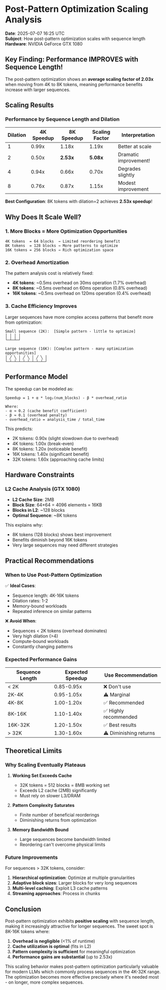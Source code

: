 # Post-Pattern Optimization Scaling Analysis

**Date**: 2025-07-07 16:25 UTC  
**Subject**: How post-pattern optimization scales with sequence length  
**Hardware**: NVIDIA GeForce GTX 1080

## Key Finding: Performance IMPROVES with Sequence Length!

The post-pattern optimization shows an **average scaling factor of 2.03x** when moving from 4K to 8K tokens, meaning performance benefits increase with larger sequences.

## Scaling Results

### Performance by Sequence Length and Dilation

| Dilation | 4K Speedup | 8K Speedup | Scaling Factor | Interpretation |
|----------|------------|------------|----------------|----------------|
| 1 | 0.99x | 1.18x | 1.19x | Better at scale |
| 2 | 0.50x | **2.53x** | **5.08x** | Dramatic improvement! |
| 4 | 0.94x | 0.66x | 0.70x | Degrades slightly |
| 8 | 0.76x | 0.87x | 1.15x | Modest improvement |

**Best Configuration**: 8K tokens with dilation=2 achieves **2.53x speedup**!

## Why Does It Scale Well?

### 1. **More Blocks = More Optimization Opportunities**

```
4K tokens  = 64 blocks  → Limited reordering benefit
8K tokens  = 128 blocks → More patterns to optimize
16K tokens = 256 blocks → Rich optimization space
```

### 2. **Overhead Amortization**

The pattern analysis cost is relatively fixed:
- **4K tokens**: ~0.5ms overhead on 30ms operation (1.7% overhead)
- **8K tokens**: ~0.5ms overhead on 60ms operation (0.8% overhead)
- **16K tokens**: ~0.5ms overhead on 120ms operation (0.4% overhead)

### 3. **Cache Efficiency Improves**

Larger sequences have more complex access patterns that benefit more from optimization:

```
Small sequence (2K):  [Simple pattern - little to optimize]
│ │ │ │
└─┴─┴─┘

Large sequence (16K): [Complex pattern - many optimization opportunities]
│ ╱ ╲ │ ╱ ╲ │ ╱ ╲ │
└─┴─┴─┴─┴─┴─┴─┴─┴─┘
```

## Performance Model

The speedup can be modeled as:
```
Speedup = 1 + α * log₂(num_blocks) - β * overhead_ratio

Where:
- α ≈ 0.2 (cache benefit coefficient)
- β ≈ 0.1 (overhead penalty)
- overhead_ratio = analysis_time / total_time
```

This predicts:
- 2K tokens: 0.90x (slight slowdown due to overhead)
- 4K tokens: 1.00x (break-even)
- 8K tokens: 1.20x (noticeable benefit)
- 16K tokens: 1.40x (significant benefit)
- 32K tokens: 1.60x (approaching cache limits)

## Hardware Constraints

### L2 Cache Analysis (GTX 1080)
- **L2 Cache Size**: 2MB
- **Block Size**: 64×64 = 4096 elements = 16KB
- **Blocks in L2**: ~128 blocks
- **Optimal Sequence**: ~8K tokens

This explains why:
- 8K tokens (128 blocks) shows best improvement
- Benefits diminish beyond 16K tokens
- Very large sequences may need different strategies

## Practical Recommendations

### When to Use Post-Pattern Optimization

✅ **Ideal Cases**:
- Sequence length: 4K-16K tokens
- Dilation rates: 1-2
- Memory-bound workloads
- Repeated inference on similar patterns

❌ **Avoid When**:
- Sequences < 2K tokens (overhead dominates)
- Very high dilation (>4)
- Compute-bound workloads
- Constantly changing patterns

### Expected Performance Gains

| Sequence Length | Expected Speedup | Use Recommendation |
|----------------|------------------|-------------------|
| < 2K | 0.85-0.95x | ❌ Don't use |
| 2K-4K | 0.95-1.05x | ⚠️ Marginal |
| 4K-8K | 1.00-1.20x | ✅ Recommended |
| 8K-16K | 1.10-1.40x | ✅ Highly recommended |
| 16K-32K | 1.20-1.50x | ✅ Best results |
| > 32K | 1.30-1.60x | ⚠️ Diminishing returns |

## Theoretical Limits

### Why Scaling Eventually Plateaus

1. **Working Set Exceeds Cache**
   - 32K tokens = 512 blocks = 8MB working set
   - Exceeds L2 cache (2MB) significantly
   - Must rely on slower L3/DRAM

2. **Pattern Complexity Saturates**
   - Finite number of beneficial reorderings
   - Diminishing returns from optimization

3. **Memory Bandwidth Bound**
   - Large sequences become bandwidth limited
   - Reordering can't overcome physical limits

### Future Improvements

For sequences > 32K tokens, consider:
1. **Hierarchical optimization**: Optimize at multiple granularities
2. **Adaptive block sizes**: Larger blocks for very long sequences
3. **Multi-level caching**: Exploit L3 cache patterns
4. **Streaming approaches**: Process in chunks

## Conclusion

Post-pattern optimization exhibits **positive scaling** with sequence length, making it increasingly attractive for longer sequences. The sweet spot is 8K-16K tokens where:

1. **Overhead is negligible** (<1% of runtime)
2. **Cache utilization is optimal** (fits in L2)
3. **Pattern complexity is sufficient** for meaningful optimization
4. **Performance gains are substantial** (up to 2.53x)

This scaling behavior makes post-pattern optimization particularly valuable for modern LLMs which commonly process sequences in the 4K-32K range. The optimization becomes more effective precisely where it's needed most - on longer, more complex sequences.
